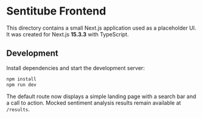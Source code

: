 # Sentitube Frontend

This directory contains a small Next.js application used as a placeholder UI. It was created for Next.js **15.3.3** with TypeScript.

## Development

Install dependencies and start the development server:

```bash
npm install
npm run dev
```

The default route now displays a simple landing page with a search bar and a call
to action. Mocked sentiment analysis results remain available at `/results`.
